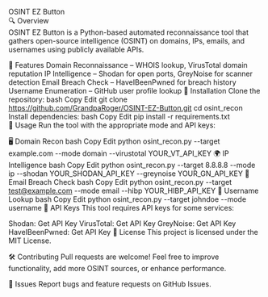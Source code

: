 OSINT EZ Button  
🔍 Overview  
OSINT EZ Button is a Python-based automated reconnaissance tool that gathers open-source intelligence (OSINT) on domains, IPs, emails, and usernames using publicly available APIs.

🚀 Features
Domain Reconnaissance – WHOIS lookup, VirusTotal domain reputation
IP Intelligence – Shodan for open ports, GreyNoise for scanner detection
Email Breach Check – HaveIBeenPwned for breach history
Username Enumeration – GitHub user profile lookup
📌 Installation
Clone the repository:
bash
Copy
Edit
git clone https://github.com/GrandpaRoger/OSINT-EZ-Button.git
cd osint_recon
Install dependencies:
bash
Copy
Edit
pip install -r requirements.txt  
🔧 Usage
Run the tool with the appropriate mode and API keys:

🖥️ Domain Recon
bash
Copy
Edit
python osint_recon.py --target example.com --mode domain --virustotal YOUR_VT_API_KEY
🌍 IP Intelligence
bash
Copy
Edit
python osint_recon.py --target 8.8.8.8 --mode ip --shodan YOUR_SHODAN_API_KEY --greynoise YOUR_GN_API_KEY
📧 Email Breach Check
bash
Copy
Edit
python osint_recon.py --target test@example.com --mode email --hibp YOUR_HIBP_API_KEY
👤 Username Lookup
bash
Copy
Edit
python osint_recon.py --target johndoe --mode username
🔑 API Keys
This tool requires API keys for some services:

Shodan: Get API Key
VirusTotal: Get API Key
GreyNoise: Get API Key
HaveIBeenPwned: Get API Key
📄 License
This project is licensed under the MIT License.

🛠️ Contributing
Pull requests are welcome! Feel free to improve functionality, add more OSINT sources, or enhance performance.

🐛 Issues
Report bugs and feature requests on GitHub Issues.
